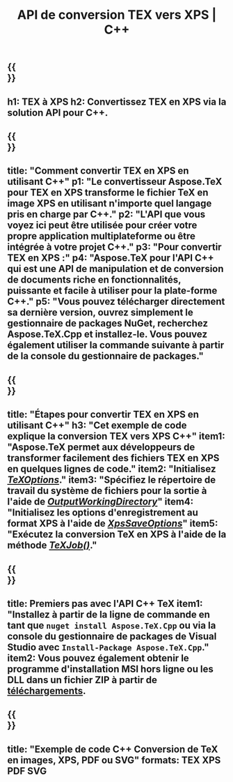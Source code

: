 ﻿---
translation: true
template: /_templates/_conversion-child-cpp.md
title: API de conversion TEX vers XPS | C++
description: Fonctionnalité de conversion TeX vers XPS. Intégrez cette bibliothèque C++ sur site dans votre projet ou utilisez des applications multiplateformes pour convertir TeX en XPS.
keywords: tex vers xps api cpp, tex2xps intègre c++
url: /cpp/conversion/tex-to-xps/
family: tex
platformtag: cpp
feature: conversion
informat: TEX
outformat: XPS
otherformats: BMP PNG JPEG TIFF SVG PDF
---

{{<section banner>}}
---
h1: TEX à XPS
h2: Convertissez TEX en XPS via la solution API pour C++.
---

{{<section overview>}}
---
title: "Comment convertir TEX en XPS en utilisant C++"
p1: "Le convertisseur Aspose.TeX pour TEX en XPS transforme le fichier TeX en image XPS en utilisant n'importe quel langage pris en charge par C++."
p2: "L'API que vous voyez ici peut être utilisée pour créer votre propre application multiplateforme ou être intégrée à votre projet C++."
p3: "Pour convertir TEX en XPS :"
p4: "Aspose.TeX pour l'API C++ qui est une API de manipulation et de conversion de documents riche en fonctionnalités, puissante et facile à utiliser pour la plate-forme C++."
p5: "Vous pouvez télécharger directement sa dernière version, ouvrez simplement le gestionnaire de packages NuGet, recherchez Aspose.TeX.Cpp et installez-le. Vous pouvez également utiliser la commande suivante à partir de la console du gestionnaire de packages."
---

{{<section feature1>}}
---
title: "Étapes pour convertir TEX en XPS en utilisant C++"
h3: "Cet exemple de code explique la conversion TEX vers XPS C++"
item1: "Aspose.TeX permet aux développeurs de transformer facilement des fichiers TEX en XPS en quelques lignes de code."
item2: "Initialisez [*TeXOptions*](https://reference.aspose.com/tex/cpp/class/aspose.te_x.te_x_options)."
item3: "Spécifiez le répertoire de travail du système de fichiers pour la sortie à l'aide de [*OutputWorkingDirectory*](https://reference.aspose.com/tex/cpp/class/aspose.te_x.te_x_options#aa4f4ea6dab7db5ba1b40800495f16f63)"
item4: "Initialisez les options d'enregistrement au format XPS à l'aide de [*XpsSaveOptions*](https://reference.aspose.com/tex/cpp/class/aspose.te_x.presentation.image.xps_save_options)"
item5: "Exécutez la conversion TeX en XPS à l'aide de la méthode [*TeXJob()*](https://reference.aspose.com/tex/cpp/class/aspose.te_x.te_x_job)."
---

{{<section feature2>}}
---
title: Premiers pas avec l'API C++ TeX
item1: "Installez à partir de la ligne de commande en tant que ```nuget install Aspose.TeX.Cpp``` ou via la console du gestionnaire de packages de Visual Studio avec ```Install-Package Aspose.TeX.Cpp```."
item2: Vous pouvez également obtenir le programme d'installation MSI hors ligne ou les DLL dans un fichier ZIP à partir de [téléchargements](https://downloads.aspose.com/tex/cpp).
---

{{<section widget>}}
---
title: "Exemple de code C++ Conversion de TeX en images, XPS, PDF ou SVG"
formats: TEX XPS PDF SVG
---
